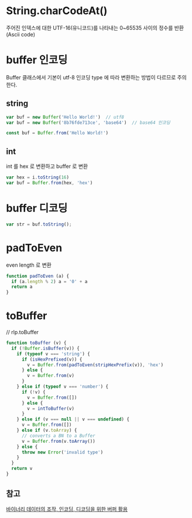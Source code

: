 # String.charCodeAt()
주어진 인덱스에 대한 UTF-16(유니코드)를 나타내는 0~65535 사이의 정수를 반환 (Ascii code)


# buffer 인코딩
Buffer 클래스에서 기본이 utf-8 인코딩
type 에 따라 변환하는 방법이 다르므로 주의한다.
## string
```js
var buf = new Buffer('Hello World!')  // utf8
var buf = new Buffer('8b76fde713ce', 'base64')  // base64 인코딩

const buf = Buffer.from('Hello World!')
```
## int
int 를 hex 로 변환하고 buffer 로 변환
```js
var hex = i.toString(16)
var buf = Buffer.from(hex, 'hex')
```

# buffer 디코딩
```js
var str = buf.toString();
```

# padToEven
even length 로 변환
```js
function padToEven (a) {
  if (a.length % 2) a = '0' + a
  return a
}
```

# toBuffer
// rlp.toBuffer
```js
function toBuffer (v) {
  if (!Buffer.isBuffer(v)) {
    if (typeof v === 'string') {
      if (isHexPrefixed(v)) {
        v = Buffer.from(padToEven(stripHexPrefix(v)), 'hex')
      } else {
        v = Buffer.from(v)
      }
    } else if (typeof v === 'number') {
      if (!v) {
        v = Buffer.from([])
      } else {
        v = intToBuffer(v)
      }
    } else if (v === null || v === undefined) {
      v = Buffer.from([])
    } else if (v.toArray) {
      // converts a BN to a Buffer
      v = Buffer.from(v.toArray())
    } else {
      throw new Error('invalid type')
    }
  }
  return v
}
```


## 참고
[바이너리 데이터의 조작, 인코딩, 디코딩을 위한 버퍼 활용](https://gist.github.com/bynaki/559196064241f5dd776f)
